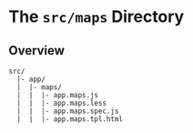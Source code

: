# The `src/maps` Directory

## Overview

```
src/
  |- app/
  |  |- maps/
  |  |  |- app.maps.js
  |  |  |- app.maps.less
  |  |  |- app.maps.spec.js
  |  |  |- app.maps.tpl.html
```